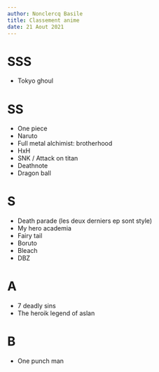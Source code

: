 ```yaml
---
author: Nonclercq Basile
title: Classement anime
date: 21 Aout 2021
---
```


# SSS

* Tokyo ghoul
  
# SS

- One piece
- Naruto 
- Full metal alchimist: brotherhood
- HxH
- SNK / Attack on titan
- Deathnote
- Dragon ball
  
# S

* Death parade (les deux derniers ep sont style)
* My hero academia
* Fairy tail
* Boruto
* Bleach
* DBZ

# A

* 7 deadly sins
* The heroik legend of aslan 


# B

* One punch man